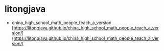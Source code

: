 # litongjava
- china_high_school_math_people_teach_a_version
[https://litongjava.github.io/china_high_school_math_people_teach_a_version/](https://litongjava.github.io/china_high_school_math_people_teach_a_version/)